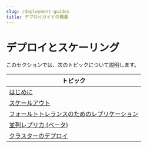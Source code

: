 ```yaml
---
slug: /deployment-guides
title: デプロイガイドの概要
---
```



# デプロイとスケーリング

このセクションでは、次のトピックについて説明します。

| トピック                                                            |
|------------------------------------------------------------------|
| [はじめに](/architecture/introduction)                           |
| [スケールアウト](/architecture/horizontal-scaling)             |
| [フォールトトレランスのためのレプリケーション](/architecture/replication) |
| [並列レプリカ (ベータ)](/deployment-guides/parallel-replicas)   |
| [クラスターのデプロイ](/architecture/cluster-deployment)         |
